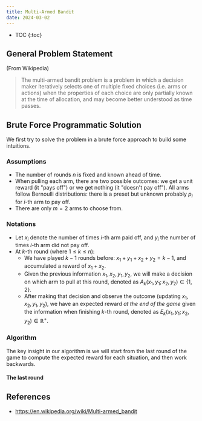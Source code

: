 ```yaml
---
title: Multi-Armed Bandit
date: 2024-03-02
---
```


* TOC
{:toc}

## General Problem Statement

(From Wikipedia)

> The multi-armed bandit problem is a problem in which a decision maker iteratively selects one of multiple fixed
> choices (i.e. arms or actions) when the properties of each choice are only partially known at the time of allocation,
> and may become better understood as time passes.

## Brute Force Programmatic Solution

We first try to solve the problem in a brute force approach to build some intuitions.

### Assumptions

* The number of rounds $n$ is fixed and known ahead of time.
* When pulling each arm, there are two possible outcomes: we get a unit reward (it "pays off") or we get nothing (it
  "doesn't pay off"). All arms follow Bernoulli distributions: there is a preset but unknown probably $p_i$ for $i$-th
  arm to pay off.
* There are only $m=2$ arms to choose from.

### Notations

* Let $x_i$ denote the number of times $i$-th arm paid off, and $y_i$ the number of times $i$-th arm did not pay off. 
* At $k$-th round (where $1 \leq k \leq n$):
  * We have played $k-1$ rounds before: $x_1 + y_1 + x_2 + y_2 = k-1$, and accumulated a reward of $x_1+x_2$.
  * Given the previous information $x_1, x_2, y_1, y_2$, we will make a decision on which arm to pull at this round,
    denoted as $A_k(x_1, y_1; x_2, y_2)\in\{1,2\}$.
  * After making that decision and observe the outcome (updating $x_1, x_2, y_1, y_2$), we have an expected reward 
    _at the end of the game_ given the information when finishing $k$-th round, denoted as 
    $E_k(x_1, y_1; x_2, y_2)\in\mathbb{R}^+$.

### Algorithm

The key insight in our algorithm is we will start from the last round of the game to compute the expected reward for
each situation, and then work backwards.

#### The last round


## References

* <https://en.wikipedia.org/wiki/Multi-armed_bandit>
